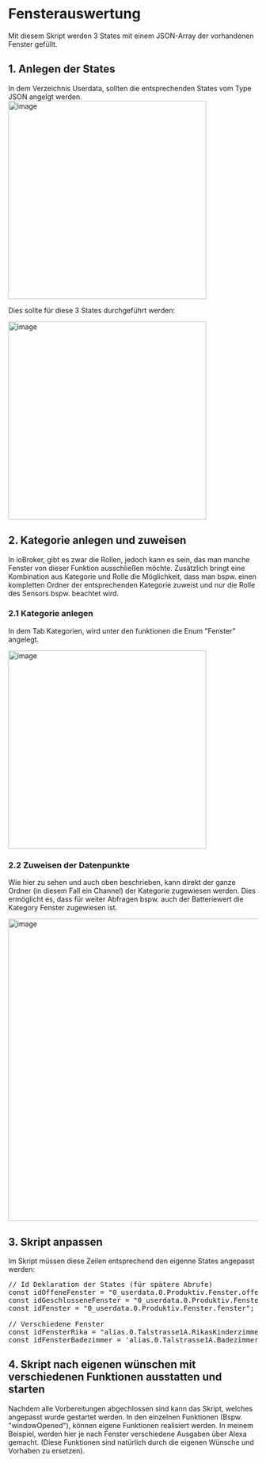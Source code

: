 # Fensterauswertung
Mit diesem Skript werden 3 States mit einem JSON-Array der vorhandenen Fenster gefüllt.
## 1. Anlegen der States
In dem Verzeichnis Userdata, sollten die entsprechenden States vom Type JSON angelgt werden.
<img width="400" alt="image" src="https://github.com/user-attachments/assets/56dbeee8-dfe7-447f-ac4e-0f81522ae51e" />

Dies sollte für diese 3 States durchgeführt werden:

<img width="400" alt="image" src="https://github.com/user-attachments/assets/661fe1bf-fc57-434c-997e-ab16512276c0" />

## 2. Kategorie anlegen und zuweisen
In ioBroker, gibt es zwar die Rollen, jedoch kann es sein, das man manche Fenster von dieser Funktion ausschließen möchte.
Zusätzlich bringt eine Kombination aus Kategorie und Rolle die Möglichkeit, dass man bspw. einen kompletten Ordner der entsprechenden
Kategorie zuweist und nur die Rolle des Sensors bspw. beachtet wird.
### 2.1 Kategorie anlegen
In dem Tab Kategorien, wird unter den funktionen die Enum "Fenster" angelegt.

<img width="400" alt="image" src="https://github.com/user-attachments/assets/76f0659a-77a6-483f-bac4-d9afe89c4c59" />

### 2.2 Zuweisen der Datenpunkte
Wie hier zu sehen und auch oben beschrieben, kann direkt der ganze Ordner (in diesem Fall ein Channel) der Kategorie zugewiesen werden.
Dies ermöglicht es, dass für weiter Abfragen bspw. auch der Batteriewert die Kategory Fenster zugewiesen ist.

<img width="1849" height="610" alt="image" src="https://github.com/user-attachments/assets/7438686a-c7f1-4341-985c-926460ac6f84" />


## 3. Skript anpassen
Im Skript müssen diese Zeilen entsprechend den eigenne States angepasst werden:
<pre>
// Id Deklaration der States (für spätere Abrufe)
const idOffeneFenster = "0_userdata.0.Produktiv.Fenster.offeneFenster";
const idGeschlosseneFenster = "0_userdata.0.Produktiv.Fenster.geschlosseneFenster";
const idFenster = "0_userdata.0.Produktiv.Fenster.fenster";

// Verschiedene Fenster
const idFensterRika = "alias.0.Talstrasse1A.RikasKinderzimmer.Fenster.ACTUAL";
const idFensterBadezimmer = 'alias.0.Talstrasse1A.Badezimmer.Fenster.ACTUAL';
</pre>

## 4. Skript nach eigenen wünschen mit verschiedenen Funktionen ausstatten und starten
Nachdem alle Vorbereitungen abgechlossen sind kann das Skript, welches angepasst wurde gestartet werden.
In den einzelnen Funktionen (Bspw. "windowOpened"), können eigene Funktionen realisiert werden.
In meinem Beispiel, werden hier je nach Fenster verschiedene Ausgaben über Alexa gemacht.
(Diese Funktionen sind natürlich durch die eigenen Wünsche und Vorhaben zu ersetzen).
